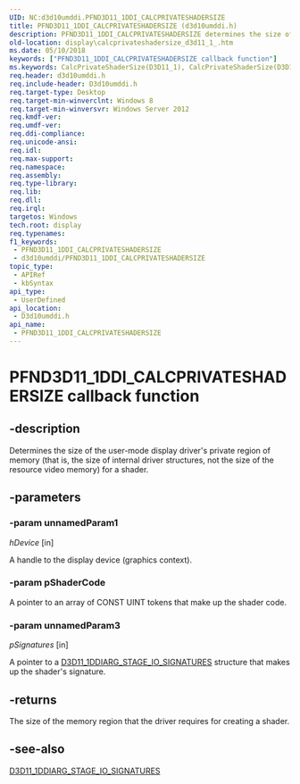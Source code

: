 ```yaml
---
UID: NC:d3d10umddi.PFND3D11_1DDI_CALCPRIVATESHADERSIZE
title: PFND3D11_1DDI_CALCPRIVATESHADERSIZE (d3d10umddi.h)
description: PFND3D11_1DDI_CALCPRIVATESHADERSIZE determines the size of the private memory region used by the user-mode display driver for a shader.
old-location: display\calcprivateshadersize_d3d11_1_.htm
ms.date: 05/10/2018
keywords: ["PFND3D11_1DDI_CALCPRIVATESHADERSIZE callback function"]
ms.keywords: CalcPrivateShaderSize(D3D11_1), CalcPrivateShaderSize(D3D11_1) callback function [Display Devices], PFND3D11_1DDI_CALCPRIVATESHADERSIZE, PFND3D11_1DDI_CALCPRIVATESHADERSIZE callback, d3d10umddi/CalcPrivateShaderSize(D3D11_1), display.calcprivateshadersize_d3d11_1_, display.pfncalcprivateshadersize
req.header: d3d10umddi.h
req.include-header: D3d10umddi.h
req.target-type: Desktop
req.target-min-winverclnt: Windows 8
req.target-min-winversvr: Windows Server 2012
req.kmdf-ver: 
req.umdf-ver: 
req.ddi-compliance: 
req.unicode-ansi: 
req.idl: 
req.max-support: 
req.namespace: 
req.assembly: 
req.type-library: 
req.lib: 
req.dll: 
req.irql: 
targetos: Windows
tech.root: display
req.typenames: 
f1_keywords:
 - PFND3D11_1DDI_CALCPRIVATESHADERSIZE
 - d3d10umddi/PFND3D11_1DDI_CALCPRIVATESHADERSIZE
topic_type:
 - APIRef
 - kbSyntax
api_type:
 - UserDefined
api_location:
 - D3d10umddi.h
api_name:
 - PFND3D11_1DDI_CALCPRIVATESHADERSIZE
---
```


# PFND3D11_1DDI_CALCPRIVATESHADERSIZE callback function


## -description

Determines the size of the user-mode display driver's private region of memory (that is, the size of internal driver structures, not the size of the resource video memory) for a shader.

## -parameters

### -param unnamedParam1

*hDevice* [in]

A handle to the display device (graphics context).

### -param pShaderCode

A pointer to an array of CONST UINT tokens that make up the shader code.

### -param unnamedParam3

*pSignatures* [in]

A pointer to a <a href="/windows-hardware/drivers/ddi/d3d10umddi/ns-d3d10umddi-d3d11_1ddiarg_stage_io_signatures">D3D11_1DDIARG_STAGE_IO_SIGNATURES</a> structure that makes up the shader's signature.

## -returns

The size of the memory region that the driver requires for creating a shader.

## -see-also

<a href="/windows-hardware/drivers/ddi/d3d10umddi/ns-d3d10umddi-d3d11_1ddiarg_stage_io_signatures">D3D11_1DDIARG_STAGE_IO_SIGNATURES</a>

